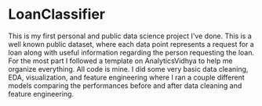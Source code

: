 # LoanClassifier 
This is my first personal and public data science project I've done. This is a well known public dataset, where each data point represents a request for a loan along with useful information regarding the person requesting the loan. For the most part I followed a template on AnalyticsVidhya to help me organize everything. All code is mine. I did some very basic data cleaning, EDA, visualization, and feature engineering where I ran a couple different models comparing the performances before and after data cleaning and feature engineering.
